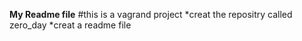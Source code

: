 **My Readme file**
#this is a vagrand project
*creat the repositry called zero_day
*creat a readme file
